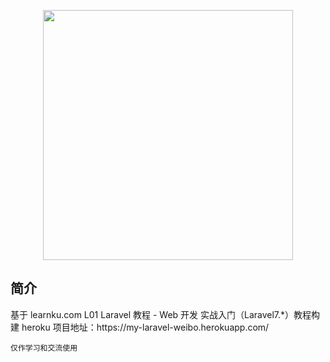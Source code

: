<p align="center"><a href="https://laravel.com" target="_blank"><img src="https://raw.githubusercontent.com/laravel/art/master/logo-lockup/5%20SVG/2%20CMYK/1%20Full%20Color/laravel-logolockup-cmyk-red.svg" width="400"></a></p>

<h2>简介</h2>
    基于 learnku.com L01 Laravel 教程 - Web 开发 实战入门（Laravel7.*）教程构建
    heroku 项目地址：https://my-laravel-weibo.herokuapp.com/

    仅作学习和交流使用
